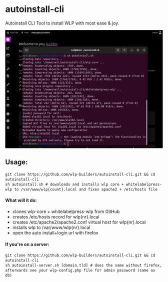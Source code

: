 # autoinstall-cli
Autoinstall CLI Tool to install WLP with most ease &amp; joy.

![Screenshot](screenshot2.png)


## Usage:
```
git clone https://github.com/wlp-builders/autoinstall-cli.git && cd autoinstall-cli
sh autoinstall.sh # downloads and installs wlp core + whitelabelpress-wlp to /var/www/wlp{count}.local and fixes apache2 + /etc/hosts file
```
 
#### What will it do:
- clones wlp-core + whitelabelpress-wlp from GitHub
- creates /etc/hosts record for wlp{nr}.local
- creates /etc/apache2/apache2.conf virtual host for wlp{nr}.local
- installs wlp to /var/www/wlp{nr}.local 
- open the auto install+login url with firefox


#### If you're on a server:
```
git clone https://github.com/wlp-builders/autoinstall-cli.git && cd autoinstall-cli
sh autoinstall-server.sh [domain.tld] # does the same without firefox, afterwards see your wlp-config.php file for admin password (same as db) 
```
